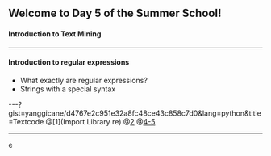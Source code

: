 ## Welcome to Day 5 of the Summer School!
#### Introduction to Text Mining
---

#### Introduction to regular expressions
- What exactly are regular expressions?
- Strings with a special syntax

---?gist=yanggicane/d4767e2c951e32a8fc48ce43c858c7d0&lang=python&title=Textcode
@[1](Import Library re)
@[2](match..)
@[4-5](match)

---
<!-- page_number: true -->
e
